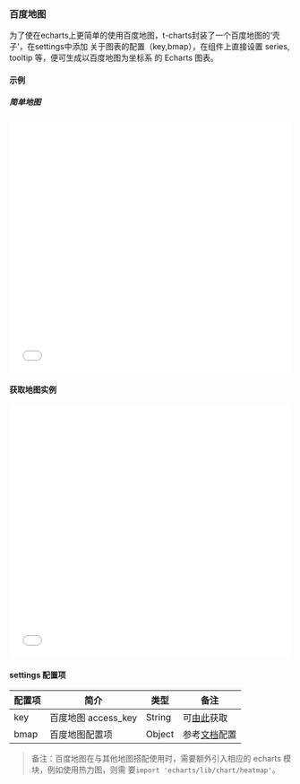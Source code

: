 ### 百度地图

为了使在echarts上更简单的使用百度地图，t-charts封装了一个百度地图的‘壳子’，在settings中添加
关于图表的配置（key,bmap），在组件上直接设置 series, tooltip 等，便可生成以百度地图为坐标系
的 Echarts 图表。

#### 示例

##### 简单地图

<iframe width="100%" height="450" src="//jsfiddle.net/vue_echarts/tvtbz29c/1/embedded/result,html,js/?bodyColor=fff" allowfullscreen="allowfullscreen" frameborder="0"></iframe>

#### 获取地图实例

<iframe width="100%" height="450" src="//jsfiddle.net/vue_echarts/tvtbz29c/2/embedded/result,html,js/?bodyColor=fff" allowfullscreen="allowfullscreen" frameborder="0"></iframe>


#### settings 配置项

| 配置项 | 简介 | 类型 | 备注 |
| --- | --- | --- | --- |
| key | 百度地图 access_key | String | 可[由此](http://lbsyun.baidu.com/apiconsole/key)获取 |
| bmap | 百度地图配置项 | Object | 参考[文档](https://github.com/ecomfe/echarts/tree/master/extension/bmap#使用)配置 |

> 备注：百度地图在与其他地图搭配使用时，需要额外引入相应的 echarts 模块，例如使用热力图，则需
要`import 'echarts/lib/chart/heatmap'`。
